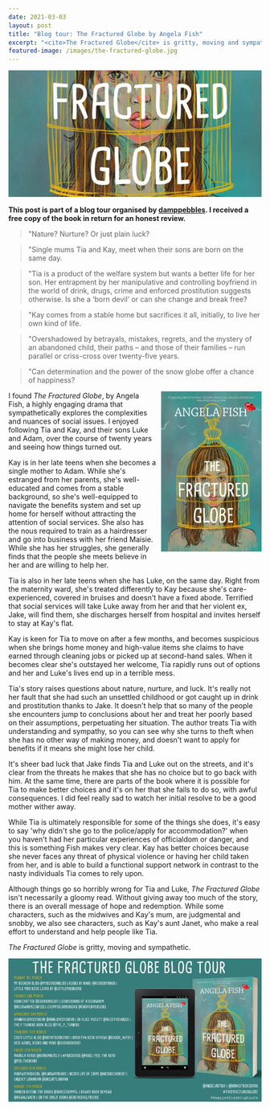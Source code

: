 ```yaml
---
date: 2021-03-03
layout: post
title: "Blog tour: The Fractured Globe by Angela Fish"
excerpt: "<cite>The Fractured Globe</cite> is gritty, moving and sympathetic."
featured-image: /images/the-fractured-globe.jpg
---
```


![The Fractured Globe](/images/the-fractured-globe.jpg)

**This post is part of a blog tour organised by [damppebbles](https://damppebbles.com/). I received a free copy of the book in return for an honest review.**

> "Nature? Nurture? Or just plain luck?

> "Single mums Tia and Kay, meet when their sons are born on the same day.

> "Tia is a product of the welfare system but wants a better life for her son. Her entrapment by her manipulative and controlling boyfriend in the world of drink, drugs, crime and enforced prostitution suggests otherwise. Is she a ‘born devil’ or can she change and break free?

> "Kay comes from a stable home but sacrifices it all, initially, to live her own kind of life.

> "Overshadowed by betrayals, mistakes, regrets, and the mystery of an abandoned child, their paths – and those of their families – run parallel or criss-cross over twenty-five years.

> "Can determination and the power of the snow globe offer a chance of happiness?

<img src="/images/the-fractured-globe-200.jpg" alt="The Fractured Globe" style="float: right; margin-bottom: 10px; margin-left: 10px;">

I found <cite>The Fractured Globe</cite>, by Angela Fish, a highly engaging drama that sympathetically explores the complexities and nuances of social issues. I enjoyed following Tia and Kay, and their sons Luke and Adam, over the course of twenty years and seeing how things turned out.

Kay is in her late teens when she becomes a single mother to Adam. While she's estranged from her parents, she's well-educated and comes from a stable background, so she's well-equipped to navigate the benefits system and set up home for herself without attracting the attention of social services. She also has the nous required to train as a hairdresser and go into business with her friend Maisie. While she has her struggles, she generally finds that the people she meets believe in her and are willing to help her.

Tia is also in her late teens when she has Luke, on the same day. Right from the maternity ward, she's treated differently to Kay because she's care-experienced, covered in bruises and doesn't have a fixed abode. Terrified that social services will take Luke away from her and that her violent ex, Jake, will find them, she discharges herself from hospital and invites herself to stay at Kay's flat.

Kay is keen for Tia to move on after a few months, and becomes suspicious when she brings home money and high-value items she claims to have earned through cleaning jobs or picked up at second-hand sales. When it becomes clear she's outstayed her welcome, Tia rapidly runs out of options and her and Luke's lives end up in a terrible mess.

Tia's story raises questions about nature, nurture, and luck. It's really not her fault that she had such an unsettled childhood or got caught up in drink and prostitution thanks to Jake. It doesn't help that so many of the people she encounters jump to conclusions about her and treat her poorly based on their assumptions, perpetuating her situation. The author treats Tia with understanding and sympathy, so you can see why she turns to theft when she has no other way of making money, and doesn't want to apply for benefits if it means she might lose her child.

It's sheer bad luck that Jake finds Tia and Luke out on the streets, and it's clear from the threats he makes that she has no choice but to go back with him. At the same time, there are parts of the book where it is possible for Tia to make better choices and it's on her that she fails to do so, with awful consequences. I did feel really sad to watch her initial resolve to be a good mother wither away.

While Tia is ultimately responsible for some of the things she does, it's easy to say 'why didn't she go to the police/apply for accommodation?' when you haven't had her particular experiences of officialdom or danger, and this is something Fish makes very clear. Kay has better choices because she never faces any threat of physical violence or having her child taken from her, and is able to build a functional support network in contrast to the nasty individuals Tia comes to rely upon.

Although things go so horribly wrong for Tia and Luke, <cite>The Fractured Globe</cite> isn't necessarily a gloomy read. Without giving away too much of the story, there is an overall message of hope and redemption. While some characters, such as the midwives and Kay's mum, are judgmental and snobby, we also see characters, such as Kay's aunt Janet, who make a real effort to understand and help people like Tia.

<cite>The Fractured Globe</cite> is gritty, moving and sympathetic.

![The Fractured Globe blog tour banner](/images/the-fractured-globe-banner.jpg)
